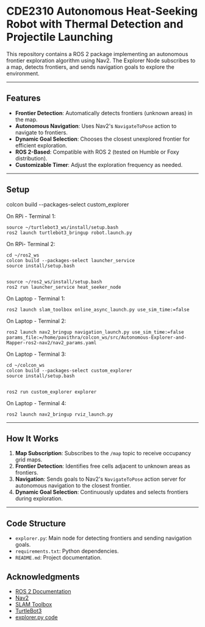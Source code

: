 # CDE2310 Autonomous Heat-Seeking Robot with Thermal Detection and Projectile Launching

This repository contains a ROS 2 package implementing an autonomous frontier exploration algorithm using Nav2. The Explorer Node subscribes to a map, detects frontiers, and sends navigation goals to explore the environment.

---

## Features

- **Frontier Detection**: Automatically detects frontiers (unknown areas) in the map.
- **Autonomous Navigation**: Uses Nav2's `NavigateToPose` action to navigate to frontiers.
- **Dynamic Goal Selection**: Chooses the closest unexplored frontier for efficient exploration.
- **ROS 2-Based**: Compatible with ROS 2 (tested on Humble or Foxy distribution).
- **Customizable Timer**: Adjust the exploration frequency as needed.

---

## Setup

colcon build --packages-select custom_explorer

On RPi - Terminal 1:

    source ~/turtlebot3_ws/install/setup.bash
    ros2 launch turtlebot3_bringup robot.launch.py

On RPi- Terminal 2:

    cd ~/ros2_ws
    colcon build --packages-select launcher_service
    source install/setup.bash


    source ~/ros2_ws/install/setup.bash
    ros2 run launcher_service heat_seeker_node

On Laptop - Terminal 1:

    ros2 launch slam_toolbox online_async_launch.py use_sim_time:=false

On Laptop - Terminal 2:

    ros2 launch nav2_bringup navigation_launch.py use_sim_time:=false params_file:=/home/pavithra/colcon_ws/src/Autonomous-Explorer-and-Mapper-ros2-nav2/nav2_params.yaml

On Laptop - Terminal 3:

    cd ~/colcon_ws
    colcon build --packages-select custom_explorer
    source install/setup.bash


    ros2 run custom_explorer explorer

On Laptop - Terminal 4:

    ros2 launch nav2_bringup rviz_launch.py

---

## How It Works

1. **Map Subscription**: Subscribes to the `/map` topic to receive occupancy grid maps.
2. **Frontier Detection**: Identifies free cells adjacent to unknown areas as frontiers.
3. **Navigation**: Sends goals to Nav2's `NavigateToPose` action server for autonomous navigation to the closest frontier.
4. **Dynamic Goal Selection**: Continuously updates and selects frontiers during exploration.

---

## Code Structure

- `explorer.py`: Main node for detecting frontiers and sending navigation goals.
- `requirements.txt`: Python dependencies.
- `README.md`: Project documentation.


## Acknowledgments

- [ROS 2 Documentation](https://docs.ros.org/en/rolling/index.html)
- [Nav2](https://navigation.ros.org/)
- [SLAM Toolbox](https://github.com/SteveMacenski/slam_toolbox)
- [TurtleBot3](https://www.turtlebot.com/)
- [explorer.py code](https://github.com/AniArka/Autonomous-Explorer-and-Mapper-ros2-nav2)
